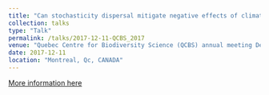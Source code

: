 ```yaml
---
title: "Can stochasticity dispersal mitigate negative effects of climate change at local level and allow marine species to persist at regional level."
collection: talks
type: "Talk"
permalink: /talks/2017-12-11-QCBS_2017
venue: "Quebec Centre for Biodiversity Science (QCBS) annual meeting Dec 11-13, 2017."
date: 2017-12-11
location: "Montreal, Qc, CANADA"
---
```

[More information here](https://qcbs.ca/symposium)
